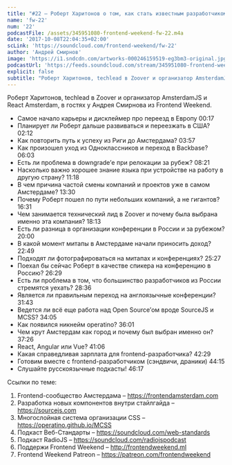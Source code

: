 ```yaml
---
title: "#22 – Роберт Харитонов о том, как стать известным разработчиком в Европе"
name: 'fw-22'
num: '22'
podcastFile: /assets/345951080-frontend-weekend-fw-22.m4a
date: '2017-10-08T22:04:35+02:00'
scLink: 'https://soundcloud.com/frontend-weekend/fw-22'
author: 'Андрей Смирнов'
image: 'https://i1.sndcdn.com/artworks-000246159519-eg3bm3-original.jpg'
podcastUrl: 'https://feeds.soundcloud.com/stream/345951080-frontend-weekend-fw-22.m4a'
explicit: false
subtitle: "Роберт Харитонов, techlead в Zoover и организатор AmsterdamJS и React Amsterdam, в гостях у Андрея Смирнова из Frontend Weekend."
---
```

Роберт Харитонов, techlead в Zoover и организатор AmsterdamJS и React Amsterdam, в гостях у Андрея Смирнова из Frontend Weekend.

- Самое начало карьеры и дисклеймер про переезд в Европу <timecode>00:17</timecode>
- Планирует ли Роберт дальше развиваться и переезжать в США? <timecode>02:12</timecode>
- Как повторить путь к успеху из Риги до Амстердама? <timecode>03:57</timecode>
- Как произошел уход из Одноклассников и переход в Backbase? <timecode>06:03</timecode>
- Есть ли проблема в downgrade’е при релокации за рубеж? <timecode>08:21</timecode>
- Насколько важно хорошее знание языка при устройстве на работу в другую страну? <timecode>11:18</timecode>	
- В чем причина частой смены компаний и проектов уже в самом Амстердаме? <timecode>13:30</timecode>
- Почему Роберт пошел по пути небольших компаний, а не гигантов? <timecode>16:31</timecode>
- Чем занимается технический лид в Zoover и почему была выбрана именно эта компания? <timecode>18:13</timecode>
- Есть ли разница в организации конференции в России и за рубежом? <timecode>20:00</timecode>
- В какой момент митапы в Амстердаме начали приносить доход? <timecode>22:49</timecode>
- Подходят ли фотографироваться на митапах и конференциях? <timecode>25:27</timecode>
- Поехал бы сейчас Роберт в качестве спикера на конференцию в Россию? <timecode>26:29</timecode>
- Есть ли проблема в том, что большинство разработчиков из России стремятся уехать? <timecode>28:36</timecode>
- Является ли правильным переход на англоязычные конференции? <timecode>31:43</timecode>
- Ведется ли всё еще работа над Open Source’ом вроде SourceJS и MCSS? <timecode>34:05</timecode>
- Как появился никнейм operatino? <timecode>36:01</timecode>
- Чем крут Амстердам как город и почему был выбран именно он? <timecode>37:26</timecode>
- React, Angular или Vue? <timecode>41:06</timecode>
- Какая справедливая зарплата для frontend-разработчика? <timecode>42:29</timecode>
- Готовим вместе с frontend-разработчиком (сэндвичи, драники) <timecode>44:15</timecode>
- Слушайте русскоязычные подкасты! <timecode>46:17</timecode>

Ссылки по теме:
1) Frontend-сообщество Амстердама – https://frontendamsterdam.com
2) Разработка новых компонентов внутри стайлгайда – https://sourcejs.com
3) Многослойная система организации CSS – https://operatino.github.io/MCSS
4) Подкаст Веб-Стандарты – https://soundcloud.com/web-standards
5) Подкаст RadioJS – https://soundcloud.com/radiojspodcast
6) Поддержи Frontend Weekend – http://frontendweekend.ml
7) Frontend Weekend Patreon – https://patreon.com/frontendweekend